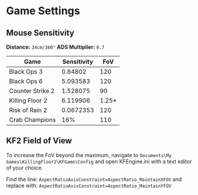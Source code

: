 
# Game Settings

## Mouse Sensitivity

**Distance:**  `34cm/360°`
**ADS Multiplier:**  `0.7`

| Game | Sensitivity | FoV |
|--|--|--|
| Black Ops 3 | 0.84802 | 120 |
| Black Ops 6 | 5.093583 | 120 |
| Counter Strike 2 | 1.528075 | 90 |
| Killing Floor 2 | 6.119906 | 1.25* |
| Risk of Rain 2 | 0.0672353 | 120 |
| Crab Champions | 16% | 110 |

## KF2 Field of View

To increase the FoV beyond the maximum, navigate to `Documents\My Games\KillingFloor2\KFGame\Config` and open KFEngine.ini with a text editor of your choice.

Find the line: `AspectRatioAxisConstraint=AspectRatio_MaintainXFOV`
and replace with: `AspectRatioAxisConstraint=AspectRatio_MaintainYFOV`
